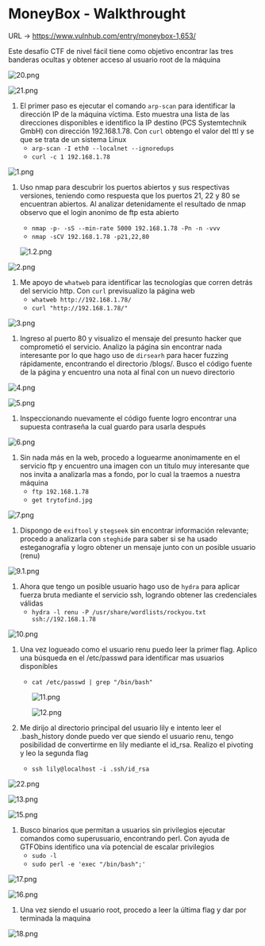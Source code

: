 # MoneyBox - Walkthrought

URL → https://www.vulnhub.com/entry/moneybox-1,653/

Este desafío CTF de nivel fácil tiene como objetivo encontrar las tres banderas ocultas y obtener acceso al usuario root de la máquina

![20.png](images/20.png)

![21.png](images/21.png)

1. El primer paso es ejecutar el comando `arp-scan` para identificar la dirección IP de la máquina víctima. Esto muestra una lista de las direcciones disponibles e identifico la IP destino (PCS Systemtechnik GmbH) con dirección 192.168.1.78. Con `curl` obtengo el valor del ttl y se que se trata de un sistema Linux
    - `arp-scan -I eth0 --localnet --ignoredups`
    - `curl -c 1 192.168.1.78`

![1.png](images/1.png)

1. Uso nmap para descubrir los puertos abiertos y sus respectivas versiones, teniendo como respuesta que los puertos 21, 22 y 80 se encuentran abiertos. Al analizar detenidamente el resultado de nmap observo que el login anonimo de ftp esta abierto
    - `nmap -p- -sS --min-rate 5000 192.168.1.78 -Pn -n -vvv`
    - `nmap -sCV 192.168.1.78 -p21,22,80`
    
    ![1.2.png](images/1.2.png)
    

![2.png](images/2.png)

1. Me apoyo de `whatweb` para identificar las tecnologías que corren detrás del servicio http. Con  `curl` previsualizo la página web
    - `whatweb http://192.168.1.78/`
    - `curl "http://192.168.1.78/"`

![3.png](images/3.png)

1. Ingreso al puerto 80 y visualizo el mensaje del presunto hacker que comprometió el servicio. Analizo la página sin encontrar nada interesante por lo que hago uso de `dirsearh` para hacer fuzzing rápidamente, encontrando el directorio /blogs/. Busco el código fuente de la página y encuentro una nota al final con un nuevo directorio

![4.png](images/4.png)

![5.png](images/5.png)

1. Inspeccionando nuevamente el código fuente logro encontrar una supuesta contraseña la cual guardo para usarla después

![6.png](images/6.png)

1. Sin nada más en la web, procedo a loguearme anonimamente en el servicio ftp y encuentro una imagen con un titulo muy interesante que nos invita a analizarla mas a fondo, por lo cual la traemos a nuestra máquina
    - `ftp 192.168.1.78`
    - `get trytofind.jpg`

![7.png](images/7.png)

1. Dispongo de `exiftool` y `stegseek` sin encontrar información relevante; procedo a analizarla con `steghide` para saber si se ha usado esteganografía y logro obtener un mensaje junto con un posible usuario (renu)

![9.1.png](images/9.1.png)

1. Ahora que tengo un posible usuario hago uso de `hydra` para aplicar fuerza bruta mediante el servicio ssh, logrando obtener las credenciales válidas
    - `hydra -l renu -P /usr/share/wordlists/rockyou.txt ssh://192.168.1.78`

![10.png](images/10.png)

1. Una vez logueado como el usuario renu puedo leer la primer flag. Aplico una búsqueda en el /etc/passwd para identificar mas usuarios disponibles
    - `cat /etc/passwd | grep "/bin/bash"`
            
        ![11.png](images/11.png)
            
        
        ![12.png](images/12.png)
        

1. Me dirijo al directorio principal del usuario lily e intento leer el .bash_history donde puedo ver que siendo el usuario renu, tengo posibilidad de convertirme en lily mediante el id_rsa. Realizo el pivoting y leo la segunda flag
    - `ssh lily@localhost -i .ssh/id_rsa`

![22.png](images/22.png)

![13.png](images/13.png)

![15.png](images/15.png)

1. Busco binarios que permitan a usuarios sin privilegios ejecutar comandos como superusuario, encontrando perl. Con ayuda de GTFObins identifico una vía potencial de escalar privilegios
    - `sudo -l`
    - `sudo perl -e 'exec "/bin/bash";'`

![17.png](images/17.png)

![16.png](images/16.png)

1. Una vez siendo el usuario root, procedo a leer la última flag y dar por terminada la maquina

![18.png](images/18.png)

